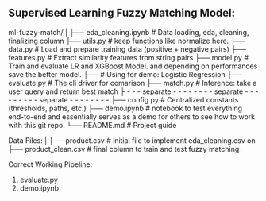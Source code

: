 ## Supervised Learning Fuzzy Matching Model:

ml-fuzzy-match/
|
├── eda_cleaning.ipynb    # Data loading, eda, cleaning, finalizing column
├── utils.py              # keep functions like normalize here. 
├── data.py               # Load and prepare training data (positive + negative pairs)
├── features.py           # Extract similarity features from string pairs
├── model.py              # Train and evaluate LR and XGBoost Model. and depending on performances save the better model.
├──                       # Using for demo: Logistic Regression
├── evaluate.py           # The cli driver for comarison
├── match.py              # Inference: take a user query and return best match
├ - - - separate - - - - - - - - separate - - - - - - - - - separate - - - - - - - - 
├── config.py             # Centralized constants (thresholds, paths, etc.)
├── demo.ipynb            # notebook to test everything end-to-end and essentially serves as a demo for others to see how to work with this git repo.
└── README.md             # Project guide


Data Files:
|
├── product.csv           # initial file to implement eda_cleaning.csv on
├── product_clean.csv     # final column to train and test fuzzy matching

Correct Working Pipeline:
1. evaluate.py
2. demo.ipynb